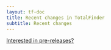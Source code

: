 ```yaml
---
layout: tf-doc
title: Recent changes in TotalFinder
subtitle: Recent changes
---
```


<script src="changelog.js" type="text/javascript" charset="utf-8"></script>

<div class="changelog-info">
<a href="/beta-changes">Interested in pre-releases?</a>
</div>

<div class="changelogx">
  <div id="page" class="changelog"></div>
</div>

<script type="text/javascript" charset="utf-8">
  $.get('changelog.txt?x='+((Math.random()+"").substring(2)), function(data) {
    var changelog = parsePlaintextChangelog(data);
    var getDownloadLinkForVersion = function(version) {
      return "http://downloads.binaryage.com/TotalFinder-"+version+".dmg"
    };
    var getReleaseDateText = function(date) {
      return "released on " + date;
    };
    generateChangelogHTML("#page", changelog, getDownloadLinkForVersion, getReleaseDateText);
  });
</script>
